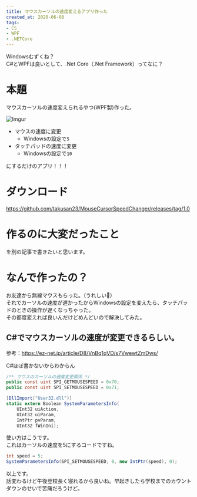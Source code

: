 ```yaml
---
title: マウスカーソルの速度変えるアプリ作った
created_at: 2020-06-08
tags:
- CS
- WPF
- .NETCore
---
```


Windowsむずくね？  
C#とWPFは良いとして、.Net Core（.Net Framework）ってなに？

# 本題
マウスカーソルの速度変えられるやつ(WPF製)作った。

![Imgur](https://i.imgur.com/gAxYowU.png)

- マウスの速度に変更
    - Windowsの設定で`5`
- タッチパッドの速度に変更
    - Windowsの設定で`10`

にするだけのアプリ！！！

# ダウンロード
https://github.com/takusan23/MouseCursorSpeedChanger/releases/tag/1.0

# 作るのに大変だったこと
を別の記事で書きたいと思います。

# なんで作ったの？
お友達から無線マウスもらった。（うれしい🥳）  
それでカーソルの速度が遅かったからWindowsの設定を変えたら、タッチパッドのときの操作が遅くなっちゃった。  
その都度変えれば良いんだけどめんどいので解決してみた。

## C#でマウスカーソルの速度が変更できるらしい。
参考：https://ez-net.jp/article/D8/VnBq1qVD/s7VwewtZmDws/

C#ほぼ書かないからわからん

```cs
/** マウスのカーソルの速度変更関係 */
public const uint SPI_GETMOUSESPEED = 0x70;
public const uint SPI_SETMOUSESPEED = 0x71;

[DllImport("User32.dll")]
static extern Boolean SystemParametersInfo(
    UInt32 uiAction,
    UInt32 uiParam,
    IntPtr pvParam,
    UInt32 fWinIni);
```

使い方はこうです。  
これはカーソルの速度を5にするコードですね。
```cs
int speed = 5;
SystemParametersInfo(SPI_SETMOUSESPEED, 0, new IntPtr(speed), 0);
```

以上です。  
話変わるけど午後登校長く寝れるから良いね。早起きしたら学校までのカウントダウンのせいで苦痛だろうけど。